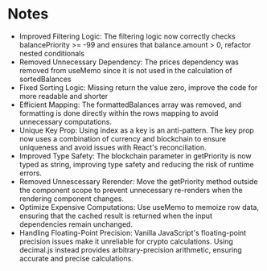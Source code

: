 # Notes
  - Improved Filtering Logic: The filtering logic now correctly checks balancePriority >= -99 and ensures that balance.amount > 0, refactor nested conditionals
  - Removed Unnecessary Dependency: The prices dependency was removed from useMemo since it is not used in the calculation of sortedBalances
  - Fixed Sorting Logic: Missing return the value zero, improve the code for more readable and shorter
  - Efficient Mapping: The formattedBalances array was removed, and formatting is done directly within the rows mapping to avoid unnecessary computations.
  - Unique Key Prop: Using index as a key is an anti-pattern. The key prop now uses a combination of currency and blockchain to ensure uniqueness and avoid issues with React's reconciliation.
  - Improved Type Safety: The blockchain parameter in getPriority is now typed as string, improving type safety and reducing the risk of runtime errors.
  - Removed Unnescessary Rerender: Move the getPriority method outside the component scope to prevent unnecessary re-renders when the rendering component changes.
  - Optimize Expensive Computations: Use useMemo to memoize row data, ensuring that the cached result is returned when the input dependencies remain unchanged.
  - Handling Floating-Point Precision: Vanilla JavaScript's floating-point precision issues make it unreliable for crypto calculations. Using decimal.js instead provides arbitrary-precision arithmetic, ensuring accurate and precise calculations.
